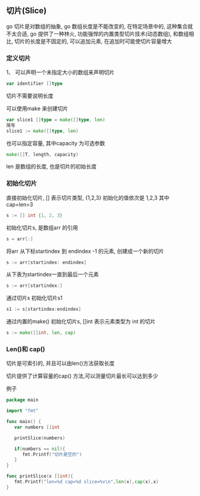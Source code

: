 ## 切片(Slice)

go 切片是对数组的抽象, go 数组长度是不能改变的, 在特定场景中的, 这种集合就不太合适, go 提供了一种林火, 功能强悍的内置类型切片技术(动态数组), 和数组相比, 切片的长度是不固定的, 可以追加元素, 在追加时可能使切片容量增大



### 定义切片

1、 可以声明一个未指定大小的数组来声明切片

```go
var identifier []type
```

切片不需要说明长度

可以使用make 来创建切片

```go
var slice1 []type = make([]type, len)
简写
slice1 := make([]type, len)
```



也可以指定容量, 其中capacity 为可选参数

```go
make([]T, length, capacity)
```

len 是数组的长度, 也是切片的初始长度

### 初始化切片

直接初始化切片,  [] 表示切片类型, {1,2,3} 初始化的值依次是 1,2,3 其中 cap=len=3

```go
s := [] int {1, 2, 3}
```

初始化切片s, 是数组arr 的引用

```go
s = arr[:]
```

将arr 从下标startindex 到 endindex -1 的元素, 创建成一个新的切片

```go
s := arr[startindex: endindex]
```

从下表为startindex一直到最后一个元素

```go
s := arr[startindex:]
```

通过切片s 初始化切片s1

```go
s1 := s[startindex:endindex]
```

通过内置的make() 初始化切片s, []int 表示元素类型为 int 的切片

```go
s := make([]int, len, cap)
```

### Len()和 cap()

切片是可索引的, 并且可以由len()方法获取长度

切片提供了计算容量的cap() 方法,可以测量切片最长可以达到多少

例子

```go
package main

import "fmt"

func main() {
   var numbers []int

   printSlice(numbers)

   if(numbers == nil){
      fmt.Printf("切片是空的")
   }
}

func printSlice(x []int){
   fmt.Printf("len=%d cap=%d slice=%v\n",len(x),cap(x),x)
}
```

 
